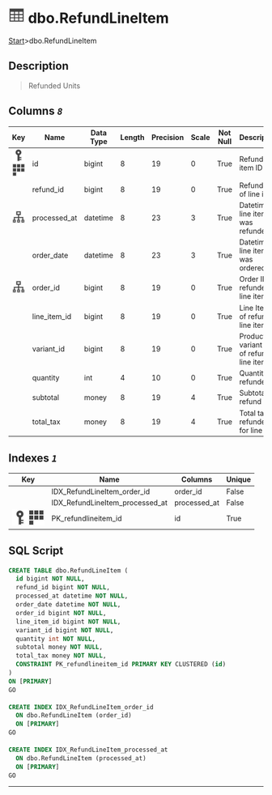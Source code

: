 # ![logo](../Images/table.svg) dbo.RefundLineItem

[Start](../start.md)>dbo.RefundLineItem

## [](#Description) Description

> Refunded Units

## [](#Columns) Columns _`8`_

|Key|Name|Data Type|Length|Precision|Scale|Not Null|Description
|---|---|---|---|---|---|---|---
|[![Primary Key PK_refundlineitem_id](../Images/primarykey.svg)](#Indexes)[![Cluster Key PK_refundlineitem_id](../Images/Cluster.svg)](#Indexes)|id|bigint|8|19|0|True|Refund line item ID|
||refund_id|bigint|8|19|0|True|Refund ID of line item|
|[![Indexes IDX_RefundLineItem_processed_at](../Images/index.svg)](#Indexes)|processed_at|datetime|8|23|3|True|Datetime line item was refunded|
||order_date|datetime|8|23|3|True|Datetime line item was ordered|
|[![Indexes IDX_RefundLineItem_order_id](../Images/index.svg)](#Indexes)|order_id|bigint|8|19|0|True|Order ID of refunded line item|
||line_item_id|bigint|8|19|0|True|Line Item ID of refunded line item|
||variant_id|bigint|8|19|0|True|Product variant ID of refunded line item|
||quantity|int|4|10|0|True|Quantity refunded|
||subtotal|money|8|19|4|True|Subtotal of refund|
||total_tax|money|8|19|4|True|Total tax refunded for line item|

## [](#Indexes) Indexes _`1`_

|Key|Name|Columns|Unique|
|:---:|---|---|---|
||IDX_RefundLineItem_order_id|order_id|False|
||IDX_RefundLineItem_processed_at|processed_at|False|
|[![Primary Key PK_refundlineitem_id](../Images/primarykey.svg)](#Indexes)[![Cluster Key PK_refundlineitem_id](../Images/Cluster.svg)](#Indexes)|PK_refundlineitem_id|id|True|

## [](#SqlScript) SQL Script

```SQL
CREATE TABLE dbo.RefundLineItem (
  id bigint NOT NULL,
  refund_id bigint NOT NULL,
  processed_at datetime NOT NULL,
  order_date datetime NOT NULL,
  order_id bigint NOT NULL,
  line_item_id bigint NOT NULL,
  variant_id bigint NOT NULL,
  quantity int NOT NULL,
  subtotal money NOT NULL,
  total_tax money NOT NULL,
  CONSTRAINT PK_refundlineitem_id PRIMARY KEY CLUSTERED (id)
)
ON [PRIMARY]
GO

CREATE INDEX IDX_RefundLineItem_order_id
  ON dbo.RefundLineItem (order_id)
  ON [PRIMARY]
GO

CREATE INDEX IDX_RefundLineItem_processed_at
  ON dbo.RefundLineItem (processed_at)
  ON [PRIMARY]
GO
```

___
